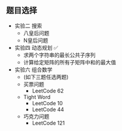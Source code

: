 
## 题目选择

- 实验二 搜索
    - 八皇后问题
    - N皇后问题
- 实验四 动态规划 ✅
    - 求两个字符串的最长公共子序列
    - 计算给定矩阵的所有子矩阵中和的最大值
- 实验六 组合数学
    - (如下三题任选两题)
    - 买票问题
        - LeetCode 62
    - Tight Word
        - LeetCode 10
        - LeetCode 44
    - 巧克力问题
        - LeetCode 121


